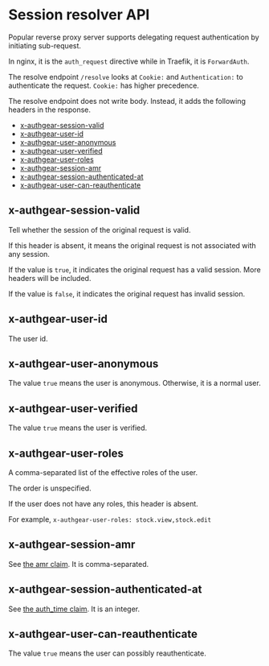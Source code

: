 # Session resolver API

Popular reverse proxy server supports delegating request authentication by initiating sub-request.

In nginx, it is the `auth_request` directive while in Traefik, it is `ForwardAuth`.

The resolve endpoint `/resolve` looks at `Cookie:` and `Authentication:` to authenticate the request. `Cookie:` has higher precedence.

The resolve endpoint does not write body. Instead, it adds the following headers in the response.

- [x-authgear-session-valid](#x-authgear-session-valid)
- [x-authgear-user-id](#x-authgear-user-id)
- [x-authgear-user-anonymous](#x-authgear-user-anonymous)
- [x-authgear-user-verified](#x-authgear-user-verified)
- [x-authgear-user-roles](#x-authgear-user-roles)
- [x-authgear-session-amr](#x-authgear-session-amr)
- [x-authgear-session-authenticated-at](#x-authgear-session-authenticated-at)
- [x-authgear-user-can-reauthenticate](#x-authgear-user-can-reauthenticate)

## x-authgear-session-valid

Tell whether the session of the original request is valid.

If this header is absent, it means the original request is not associated with any session.

If the value is `true`, it indicates the original request has a valid session. More headers will be included.

If the value is `false`, it indicates the original request has invalid session.

## x-authgear-user-id

The user id.

## x-authgear-user-anonymous

The value `true` means the user is anonymous. Otherwise, it is a normal user.

## x-authgear-user-verified

The value `true` means the user is verified.

## x-authgear-user-roles

A comma-separated list of the effective roles of the user.

The order is unspecified.

If the user does not have any roles, this header is absent.

For example, `x-authgear-user-roles: stock.view,stock.edit`

## x-authgear-session-amr

See [the amr claim](./oidc.md#amr). It is comma-separated.

## x-authgear-session-authenticated-at

See [the auth_time claim](./oidc.md#auth_time). It is an integer.

## x-authgear-user-can-reauthenticate

The value `true` means the user can possibly reauthenticate.
